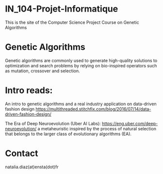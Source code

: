 # IN_104-Projet-Informatique
This is the site of the Computer Science Project Course on Genetic Algorithms

# Genetic Algorithms
Genetic algorithms are commonly used to generate high-quality solutions to optimization and search problems by relying on bio-inspired operators such as mutation, crossover and selection.

# Intro reads:
An intro to genetic algorithms and a real industry application on data-driven fashion design
https://multithreaded.stitchfix.com/blog/2016/07/14/data-driven-fashion-design/

The Era of Deep Neuroevolution (Uber AI Labs): https://eng.uber.com/deep-neuroevolution/
a metaheuristic inspired by the process of natural selection that belongs to the larger class of evolutionary algorithms (EA). 

# Contact
natalia.diaz(at)ensta(dot)fr
